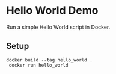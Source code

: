 # Hello World Demo

Run a simple Hello World script in Docker.

## Setup

```
docker build --tag hello_world .
 docker run hello_world
```
